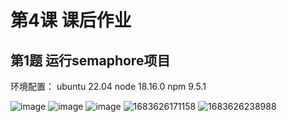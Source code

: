 # 第4课 课后作业

## 第1题 运行semaphore项目
环境配置：
ubuntu 22.04
node 18.16.0
npm 9.5.1

![image](https://user-images.githubusercontent.com/42111565/236728667-6cd6bcc8-bb34-4c2a-84b4-8a02564f6124.png)
![image](https://user-images.githubusercontent.com/42111565/236728820-c486933a-5b1a-4297-aed1-d66447aa57f0.png)
![image](https://user-images.githubusercontent.com/42111565/236728985-6e0fde98-f97b-4674-9608-8e0e4b68ee95.png)
![1683626171158](https://user-images.githubusercontent.com/42111565/237062916-4f71ede7-1acd-4070-8baf-a7fac3295d2c.jpg)
![1683626238988](https://user-images.githubusercontent.com/42111565/237062961-b966b0c7-a84d-49f4-a426-184ca9a2c0ab.jpg)
